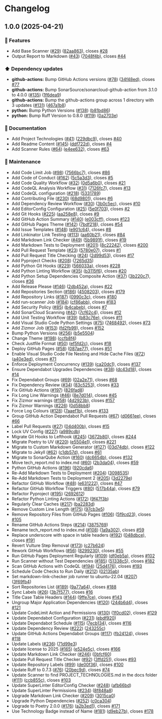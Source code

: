 # Changelog

## 1.0.0 (2025-04-21)


### 🚀 Features

* Add Base Scanner ([#29](https://github.com/JackPlowman/source_scan/issues/29)) ([82aa863](https://github.com/JackPlowman/source_scan/commit/82aa863e03c475ee0d326364b1733fc1d3b074d2)), closes [#28](https://github.com/JackPlowman/source_scan/issues/28)
* Output Report to Markdown ([#43](https://github.com/JackPlowman/source_scan/issues/43)) ([7048f4b](https://github.com/JackPlowman/source_scan/commit/7048f4b73dfe4491f22fd854f88f727c5ced491e)), closes [#44](https://github.com/JackPlowman/source_scan/issues/44)


### ⬆️ Dependency updates

* **github-actions:** Bump GitHub Actions versions ([#78](https://github.com/JackPlowman/source_scan/issues/78)) ([34f48ed](https://github.com/JackPlowman/source_scan/commit/34f48eda3cd9446bd1bb03a6ff9af0baa3c291c5)), closes [#77](https://github.com/JackPlowman/source_scan/issues/77)
* **github-actions:** Bump SonarSource/sonarcloud-github-action from 3.1.0 to 4.0.0 ([#135](https://github.com/JackPlowman/source_scan/issues/135)) ([1f6dea9](https://github.com/JackPlowman/source_scan/commit/1f6dea9fff02592a1694726e7b3f69d903796439))
* **github-actions:** Bump the github-actions group across 1 directory with 3 updates ([#131](https://github.com/JackPlowman/source_scan/issues/131)) ([467a1b8](https://github.com/JackPlowman/source_scan/commit/467a1b846b75fa8928c7f2f30f6321453468a4a2))
* **python:** Bump Python Versions ([#138](https://github.com/JackPlowman/source_scan/issues/138)) ([b81bd86](https://github.com/JackPlowman/source_scan/commit/b81bd86220b3d551c2f8e4a836a8a4890f6593ea))
* **python:** Bump Ruff Version to 0.8.0 ([#119](https://github.com/JackPlowman/source_scan/issues/119)) ([0a2703e](https://github.com/JackPlowman/source_scan/commit/0a2703e74fe03fbfde0d219febd5d90b66c0601d))


### 📝 Documentation

* Add Project Technologies ([#41](https://github.com/JackPlowman/source_scan/issues/41)) ([229dbc9](https://github.com/JackPlowman/source_scan/commit/229dbc944e4735726017586ac17c511fe2bd95d8)), closes [#40](https://github.com/JackPlowman/source_scan/issues/40)
* Add Readme Content ([#145](https://github.com/JackPlowman/source_scan/issues/145)) ([ddf722d](https://github.com/JackPlowman/source_scan/commit/ddf722d10930c86bb0b3d16febd8d0a764badd0a)), closes [#4](https://github.com/JackPlowman/source_scan/issues/4)
* Add Scanner Rules ([#64](https://github.com/JackPlowman/source_scan/issues/64)) ([e4ee632](https://github.com/JackPlowman/source_scan/commit/e4ee632a3ab6874c0e6bd5d40adb49e09696fa93)), closes [#63](https://github.com/JackPlowman/source_scan/issues/63)


### 🧰 Maintenance

* Add Code Limit Job ([#98](https://github.com/JackPlowman/source_scan/issues/98)) ([7566bc7](https://github.com/JackPlowman/source_scan/commit/7566bc74a9e9acc140df7a408ee615078a014dc9)), closes [#86](https://github.com/JackPlowman/source_scan/issues/86)
* Add Code of Conduct ([#162](https://github.com/JackPlowman/source_scan/issues/162)) ([5c5a3d3](https://github.com/JackPlowman/source_scan/commit/5c5a3d367ebee212f5b86d0c87674eb05d57cdd9)), closes [#5](https://github.com/JackPlowman/source_scan/issues/5)
* Add Code Quality Workflow ([#32](https://github.com/JackPlowman/source_scan/issues/32)) ([0d5a6b0](https://github.com/JackPlowman/source_scan/commit/0d5a6b08355f98b6cd96aa8174473fddcd613d3e)), closes [#21](https://github.com/JackPlowman/source_scan/issues/21)
* Add CodeQL Analysis Workflow ([#31](https://github.com/JackPlowman/source_scan/issues/31)) ([7126fc7](https://github.com/JackPlowman/source_scan/commit/7126fc701daa4eec3d16236cd0943be1f2e05cae)), closes [#13](https://github.com/JackPlowman/source_scan/issues/13)
* Add CodeQL configuration ([#218](https://github.com/JackPlowman/source_scan/issues/218)) ([5331789](https://github.com/JackPlowman/source_scan/commit/53317895177515a3f81b74bb5496ff418ff9262c))
* Add Contributing File ([#230](https://github.com/JackPlowman/source_scan/issues/230)) ([68d9801](https://github.com/JackPlowman/source_scan/commit/68d980120dededf38c226d7f6ad4fca8fe7a2850)), closes [#6](https://github.com/JackPlowman/source_scan/issues/6)
* Add Dependency Review Workflow ([#30](https://github.com/JackPlowman/source_scan/issues/30)) ([3b0c5ec](https://github.com/JackPlowman/source_scan/commit/3b0c5ecb44fb5ba281591009d165e4fe91d2b3d3)), closes [#10](https://github.com/JackPlowman/source_scan/issues/10)
* Add EditorConfig Configuration ([#25](https://github.com/JackPlowman/source_scan/issues/25)) ([5e0f703](https://github.com/JackPlowman/source_scan/commit/5e0f703d75709b5f5e9e0372e3e5c9df29377a12)), closes [#2](https://github.com/JackPlowman/source_scan/issues/2)
* Add Git Hooks ([#225](https://github.com/JackPlowman/source_scan/issues/225)) ([aa258e8](https://github.com/JackPlowman/source_scan/commit/aa258e8cd6ac3b49dc983d8592941e9da2a5705d)), closes [#9](https://github.com/JackPlowman/source_scan/issues/9)
* Add GitHub Action Summary ([#140](https://github.com/JackPlowman/source_scan/issues/140)) ([e003cff](https://github.com/JackPlowman/source_scan/commit/e003cff3ae692b265777d66611a17f860c7d75ff)), closes [#123](https://github.com/JackPlowman/source_scan/issues/123)
* Add GitHub Pages Theme ([#142](https://github.com/JackPlowman/source_scan/issues/142)) ([7bdf218](https://github.com/JackPlowman/source_scan/commit/7bdf218a15547324041e606eb5d1659640cf0ef5)), closes [#54](https://github.com/JackPlowman/source_scan/issues/54)
* Add Issue Templates ([#148](https://github.com/JackPlowman/source_scan/issues/148)) ([e901c64](https://github.com/JackPlowman/source_scan/commit/e901c6491c6288ff0e2c8c5820b733cd29c88370)), closes [#8](https://github.com/JackPlowman/source_scan/issues/8)
* Add Linkinator Link Testing ([#113](https://github.com/JackPlowman/source_scan/issues/113)) ([aa60b21](https://github.com/JackPlowman/source_scan/commit/aa60b21460c6165be6785d8749f3f585ed0a7f00)), closes [#84](https://github.com/JackPlowman/source_scan/issues/84)
* Add Markdown Link Checker ([#49](https://github.com/JackPlowman/source_scan/issues/49)) ([5b9891f](https://github.com/JackPlowman/source_scan/commit/5b9891f7bb5794568d71d79ce262601161aa0b4c)), closes [#19](https://github.com/JackPlowman/source_scan/issues/19)
* Add Markdown Tests to Deployment ([#201](https://github.com/JackPlowman/source_scan/issues/201)) ([8c22242](https://github.com/JackPlowman/source_scan/commit/8c222428c404aecf3a0a2b5e80c917fec48f9e65)), closes [#200](https://github.com/JackPlowman/source_scan/issues/200)
* Add Pull Request Template ([#23](https://github.com/JackPlowman/source_scan/issues/23)) ([5780e07](https://github.com/JackPlowman/source_scan/commit/5780e07028b0ebef414d9b75f9b1878c9a35290d)), closes [#1](https://github.com/JackPlowman/source_scan/issues/1)
* Add Pull Request Title Checking ([#24](https://github.com/JackPlowman/source_scan/issues/24)) ([2d99d53](https://github.com/JackPlowman/source_scan/commit/2d99d53b832faf1968052302387b31c18c87ebc8)), closes [#17](https://github.com/JackPlowman/source_scan/issues/17)
* Add Pyproject Checks ([#208](https://github.com/JackPlowman/source_scan/issues/208)) ([7265d35](https://github.com/JackPlowman/source_scan/commit/7265d35b304b4ac57c78330609cacf932195e63f))
* Add Python Git Hooks ([#229](https://github.com/JackPlowman/source_scan/issues/229)) ([566033a](https://github.com/JackPlowman/source_scan/commit/566033a2a39ae259b12f7f9755ded209bf2356ce)), closes [#228](https://github.com/JackPlowman/source_scan/issues/228)
* Add Python Linting Workflow ([#35](https://github.com/JackPlowman/source_scan/issues/35)) ([b3115f6](https://github.com/JackPlowman/source_scan/commit/b3115f6bb94f469a9277d5982cb620b6ab38797b)), closes [#20](https://github.com/JackPlowman/source_scan/issues/20)
* Add Python Setup Dependencies Composite Action ([#37](https://github.com/JackPlowman/source_scan/issues/37)) ([3b220c7](https://github.com/JackPlowman/source_scan/commit/3b220c7d9292929b012940cfc5d64aa32f143494)), closes [#36](https://github.com/JackPlowman/source_scan/issues/36)
* Add Release Please ([#146](https://github.com/JackPlowman/source_scan/issues/146)) ([2db452a](https://github.com/JackPlowman/source_scan/commit/2db452ac5db25443abd75b7dfc26116159bc857f)), closes [#22](https://github.com/JackPlowman/source_scan/issues/22)
* Add Repositories Section ([#186](https://github.com/JackPlowman/source_scan/issues/186)) ([4508203](https://github.com/JackPlowman/source_scan/commit/4508203e2c68efd08faa23a6285ca83e24090094)), closes [#179](https://github.com/JackPlowman/source_scan/issues/179)
* Add Repository Links ([#187](https://github.com/JackPlowman/source_scan/issues/187)) ([0990c3c](https://github.com/JackPlowman/source_scan/commit/0990c3ccc0601ba5918a9bc978c2d754dccf6ec6)), closes [#180](https://github.com/JackPlowman/source_scan/issues/180)
* Add run-scanner Job ([#184](https://github.com/JackPlowman/source_scan/issues/184)) ([cf86abb](https://github.com/JackPlowman/source_scan/commit/cf86abb909f3fe8048ae9d1ae5b0d5a0f8033c73)), closes [#183](https://github.com/JackPlowman/source_scan/issues/183)
* Add Security Policy ([#85](https://github.com/JackPlowman/source_scan/issues/85)) ([b4cabeb](https://github.com/JackPlowman/source_scan/commit/b4cabeb6ba5601ba8b80022873db4617e1fa1e28)), closes [#7](https://github.com/JackPlowman/source_scan/issues/7)
* Add SonarCloud Scanning ([#42](https://github.com/JackPlowman/source_scan/issues/42)) ([7cf62c4](https://github.com/JackPlowman/source_scan/commit/7cf62c49fcd531156a1e4f71e88ce1f3051fc742)), closes [#12](https://github.com/JackPlowman/source_scan/issues/12)
* Add Unit Testing Workflow ([#39](https://github.com/JackPlowman/source_scan/issues/39)) ([b83c76e](https://github.com/JackPlowman/source_scan/commit/b83c76e5c73af83b8126f8902d9d272287a15af2)), closes [#11](https://github.com/JackPlowman/source_scan/issues/11)
* Add Visual Studio Code Python Settings ([#75](https://github.com/JackPlowman/source_scan/issues/75)) ([7468492](https://github.com/JackPlowman/source_scan/commit/74684922647fe166244dc3e5242e13337f6b2f21)), closes [#73](https://github.com/JackPlowman/source_scan/issues/73)
* Add Zizmor Job ([#153](https://github.com/JackPlowman/source_scan/issues/153)) ([fd2fb99](https://github.com/JackPlowman/source_scan/commit/fd2fb9931ed292a2443497baf09b9e6797cc8ec8)), closes [#152](https://github.com/JackPlowman/source_scan/issues/152)
* Bump Python Versions ([#256](https://github.com/JackPlowman/source_scan/issues/256)) ([b5e5504](https://github.com/JackPlowman/source_scan/commit/b5e5504df5f7a5ccfe8ace2aee72949493016865))
* Change Theme ([#198](https://github.com/JackPlowman/source_scan/issues/198)) ([ccfb8f4](https://github.com/JackPlowman/source_scan/commit/ccfb8f44f7a136cb9472a81d73f9faf310c5c324))
* Check Justfile Format ([#50](https://github.com/JackPlowman/source_scan/issues/50)) ([ef5fd2c](https://github.com/JackPlowman/source_scan/commit/ef5fd2cd4a482f4f34b9f99d9a9ecbcde7151035)), closes [#18](https://github.com/JackPlowman/source_scan/issues/18)
* Deploy GitHub Pages ([#58](https://github.com/JackPlowman/source_scan/issues/58)) ([087ae77](https://github.com/JackPlowman/source_scan/commit/087ae77885b648dc824494abde5dad277ccca7e3)), closes [#51](https://github.com/JackPlowman/source_scan/issues/51)
* Enable Visual Studio Code File Nesting and Hide Cache Files ([#72](https://github.com/JackPlowman/source_scan/issues/72)) ([a40e3ed](https://github.com/JackPlowman/source_scan/commit/a40e3ed17804ff0fcae0b69b7eff495178973137)), closes [#71](https://github.com/JackPlowman/source_scan/issues/71)
* Enforce Deployment Concurrency ([#139](https://github.com/JackPlowman/source_scan/issues/139)) ([ca20dc1](https://github.com/JackPlowman/source_scan/commit/ca20dc15f145648e985f7f3c00617e515c10ed87)), closes [#137](https://github.com/JackPlowman/source_scan/issues/137)
* Ensure Dependabot Upgrades Dependencies ([#38](https://github.com/JackPlowman/source_scan/issues/38)) ([dc43d18](https://github.com/JackPlowman/source_scan/commit/dc43d185324f8315cc65180d1e06c244664aa190)), closes [#14](https://github.com/JackPlowman/source_scan/issues/14)
* Fix Dependabot Groups ([#69](https://github.com/JackPlowman/source_scan/issues/69)) ([02a2e71](https://github.com/JackPlowman/source_scan/commit/02a2e718fde3cabe17dbaaa03e5a626604dc079c)), closes [#68](https://github.com/JackPlowman/source_scan/issues/68)
* Fix Dependency Review ([#34](https://github.com/JackPlowman/source_scan/issues/34)) ([83c5253](https://github.com/JackPlowman/source_scan/commit/83c525350a0ded292cd2e99d73c7adc31a78ef77)), closes [#33](https://github.com/JackPlowman/source_scan/issues/33)
* Fix GitHub Actions ([#197](https://github.com/JackPlowman/source_scan/issues/197)) ([826fad8](https://github.com/JackPlowman/source_scan/commit/826fad8069ce00976d79c2e3bde8c045e14899ff))
* Fix Long Line Warnings ([#46](https://github.com/JackPlowman/source_scan/issues/46)) ([8e7d014](https://github.com/JackPlowman/source_scan/commit/8e7d01488943541045595df155cdb381f8db6739)), closes [#45](https://github.com/JackPlowman/source_scan/issues/45)
* Fix Zizmor warnings ([#158](https://github.com/JackPlowman/source_scan/issues/158)) ([4d2923b](https://github.com/JackPlowman/source_scan/commit/4d2923b116049252e70dfba92b8026b6e182aaed)), closes [#157](https://github.com/JackPlowman/source_scan/issues/157)
* Fix Zizmor Warnings ([#226](https://github.com/JackPlowman/source_scan/issues/226)) ([0d58bb8](https://github.com/JackPlowman/source_scan/commit/0d58bb84ea43321629be50e2389fb513f5778d2e))
* Force Log Colours ([#128](https://github.com/JackPlowman/source_scan/issues/128)) ([7aaef1b](https://github.com/JackPlowman/source_scan/commit/7aaef1b0fb7c2f0486d59b2489a24b9f0582e404)), closes [#133](https://github.com/JackPlowman/source_scan/issues/133)
* Group GitHub Action Dependabot Pull Requests ([#67](https://github.com/JackPlowman/source_scan/issues/67)) ([d0661ee](https://github.com/JackPlowman/source_scan/commit/d0661ee042683c77a9aa516307d74495c0b7a140)), closes [#66](https://github.com/JackPlowman/source_scan/issues/66)
* Label Pull Requests ([#27](https://github.com/JackPlowman/source_scan/issues/27)) ([04d400b](https://github.com/JackPlowman/source_scan/commit/04d400b6edc8cd2ad83063c76711832b75e37035)), closes [#15](https://github.com/JackPlowman/source_scan/issues/15)
* Lock UV Config ([#227](https://github.com/JackPlowman/source_scan/issues/227)) ([a989cdb](https://github.com/JackPlowman/source_scan/commit/a989cdb15975871307062796c8d0d40fd4509024))
* Migrate Git Hooks to Lefthook ([#245](https://github.com/JackPlowman/source_scan/issues/245)) ([3672b80](https://github.com/JackPlowman/source_scan/commit/3672b80381892d07a0bbf27ad4db7e732dbc325c)), closes [#244](https://github.com/JackPlowman/source_scan/issues/244)
* Migrate Poetry to UV ([#220](https://github.com/JackPlowman/source_scan/issues/220)) ([e5504e1](https://github.com/JackPlowman/source_scan/commit/e5504e1fd20181e2704c25153fcd425587528742)), closes [#221](https://github.com/JackPlowman/source_scan/issues/221)
* Migrate to Custom Markdown Generator ([#127](https://github.com/JackPlowman/source_scan/issues/127)) ([03d74db](https://github.com/JackPlowman/source_scan/commit/03d74dba7d128a49872b602e6d1e3aa58d43dd76)), closes [#122](https://github.com/JackPlowman/source_scan/issues/122)
* Migrate to Jekyll ([#62](https://github.com/JackPlowman/source_scan/issues/62)) ([c1db57d](https://github.com/JackPlowman/source_scan/commit/c1db57d3adc64359867a7982b83dac467602f1d2)), closes [#61](https://github.com/JackPlowman/source_scan/issues/61)
* Migrate to SonarQube Action ([#160](https://github.com/JackPlowman/source_scan/issues/160)) ([dc6654b](https://github.com/JackPlowman/source_scan/commit/dc6654b3961366c4d1a59356804552ca8d2bcdef)), closes [#132](https://github.com/JackPlowman/source_scan/issues/132)
* Move tech_report.md to index.md ([#60](https://github.com/JackPlowman/source_scan/issues/60)) ([2b3da04](https://github.com/JackPlowman/source_scan/commit/2b3da04b97978cec5af6d3bff1ce0ffd755743b3)), closes [#59](https://github.com/JackPlowman/source_scan/issues/59)
* Python GitHub Actions ([#196](https://github.com/JackPlowman/source_scan/issues/196)) ([920cda6](https://github.com/JackPlowman/source_scan/commit/920cda6a5ec3c76355561b0899fb253c7333b3a9))
* Re-Add Markdown Tests to Deployment ([#204](https://github.com/JackPlowman/source_scan/issues/204)) ([3098535](https://github.com/JackPlowman/source_scan/commit/309853500dfc0631d7e5d0d865eb4b5b1b0a0ba9))
* Re-Add Markdown Tests to Deployment 2 ([#205](https://github.com/JackPlowman/source_scan/issues/205)) ([3d2279e](https://github.com/JackPlowman/source_scan/commit/3d2279e1748b9f8175207f555b0988563cc411f2))
* Refactor GitHub Workflow ([#48](https://github.com/JackPlowman/source_scan/issues/48)) ([e631222](https://github.com/JackPlowman/source_scan/commit/e6312223ae7769ca454e2722635a40b8beda6f9a)), closes [#47](https://github.com/JackPlowman/source_scan/issues/47)
* Refactor GitHub Workflow Triggers ([#80](https://github.com/JackPlowman/source_scan/issues/80)) ([517b44a](https://github.com/JackPlowman/source_scan/commit/517b44a8f34fd497e115bb67ecfd0f00cc0ff223)), closes [#79](https://github.com/JackPlowman/source_scan/issues/79)
* Refactor Pyproject ([#195](https://github.com/JackPlowman/source_scan/issues/195)) ([2692612](https://github.com/JackPlowman/source_scan/commit/26926129952ced9c26f88f30ac2b55a7b457a8c9))
* Refactor Python Linting Actions ([#172](https://github.com/JackPlowman/source_scan/issues/172)) ([9f47f3b](https://github.com/JackPlowman/source_scan/commit/9f47f3bbf40b6ff2ca304d1efa08b28192c436c6))
* Regularly Clear Caches ([#217](https://github.com/JackPlowman/source_scan/issues/217)) ([ba2283d](https://github.com/JackPlowman/source_scan/commit/ba2283d4f131415b486edd836792071920f41f58))
* Remove Custom Line Length ([#175](https://github.com/JackPlowman/source_scan/issues/175)) ([97cb3e5](https://github.com/JackPlowman/source_scan/commit/97cb3e5ce452834bf2b0c71208e295307c789443))
* Remove Repository Files from GitHub Pages ([#106](https://github.com/JackPlowman/source_scan/issues/106)) ([5f9cd23](https://github.com/JackPlowman/source_scan/commit/5f9cd2356dc51cef5b0477143d9b88b0841e5499)), closes [#105](https://github.com/JackPlowman/source_scan/issues/105)
* Rename GitHub Actions Steps ([#214](https://github.com/JackPlowman/source_scan/issues/214)) ([3875769](https://github.com/JackPlowman/source_scan/commit/38757690af6f32509b020814b27b6bccbaa9c752))
* Rename tech_report.md to index.md ([#108](https://github.com/JackPlowman/source_scan/issues/108)) ([1a9a302](https://github.com/JackPlowman/source_scan/commit/1a9a3023b0326de105cc12d4e356639ec699b703)), closes [#59](https://github.com/JackPlowman/source_scan/issues/59)
* Replace underscore with space in table headers ([#192](https://github.com/JackPlowman/source_scan/issues/192)) ([048dbce](https://github.com/JackPlowman/source_scan/commit/048dbce1a76fb8834ddf20872a8291593db26118)), closes [#191](https://github.com/JackPlowman/source_scan/issues/191)
* Revert Vulture Step Removal ([#173](https://github.com/JackPlowman/source_scan/issues/173)) ([c27b624](https://github.com/JackPlowman/source_scan/commit/c27b6244655593fdd93d3a723108297a7684aa17))
* Rework GitHub Workflows ([#56](https://github.com/JackPlowman/source_scan/issues/56)) ([8299230](https://github.com/JackPlowman/source_scan/commit/829923026d94c6338af42c283b1ebbb7373e0e3c)), closes [#55](https://github.com/JackPlowman/source_scan/issues/55)
* Run GitHub Pages Deployment Regularly  ([#109](https://github.com/JackPlowman/source_scan/issues/109)) ([df0eb5a](https://github.com/JackPlowman/source_scan/commit/df0eb5afae9d5cecb64376c60cf2b92fb3a22463)), closes [#102](https://github.com/JackPlowman/source_scan/issues/102)
* Run Scanner without Test Dependencies ([#185](https://github.com/JackPlowman/source_scan/issues/185)) ([51338c5](https://github.com/JackPlowman/source_scan/commit/51338c5c8df4bb4f7235320ec9b55c19b5aacf75)), closes [#182](https://github.com/JackPlowman/source_scan/issues/182)
* Scan GitHub Actions with CodeQL ([#194](https://github.com/JackPlowman/source_scan/issues/194)) ([25d4176](https://github.com/JackPlowman/source_scan/commit/25d4176576c2e351d4cc815f392a7d9094fe9842)), closes [#193](https://github.com/JackPlowman/source_scan/issues/193)
* Schedule Code Checks to Run Daily ([#212](https://github.com/JackPlowman/source_scan/issues/212)) ([02135ab](https://github.com/JackPlowman/source_scan/commit/02135ab13738dae0d72e8eb39ab140ee828bf140))
* Set markdown-link-checker job runner to ubuntu-22.04 ([#207](https://github.com/JackPlowman/source_scan/issues/207)) ([3f69fb4](https://github.com/JackPlowman/source_scan/commit/3f69fb4b2aa1824aaf36cc09e1911ef30678d49e))
* Sort Repositories List ([#189](https://github.com/JackPlowman/source_scan/issues/189)) ([9a77a64](https://github.com/JackPlowman/source_scan/commit/9a77a6421f7368da69641bfdd0ee7e0a230db717)), closes [#188](https://github.com/JackPlowman/source_scan/issues/188)
* Sync Labels ([#26](https://github.com/JackPlowman/source_scan/issues/26)) ([3b7f577](https://github.com/JackPlowman/source_scan/commit/3b7f5777b6a91120eb8a842d01c994a4680cce50)), closes [#16](https://github.com/JackPlowman/source_scan/issues/16)
* Title Case Table Headers ([#144](https://github.com/JackPlowman/source_scan/issues/144)) ([9ffe7ce](https://github.com/JackPlowman/source_scan/commit/9ffe7ce262c9ee40c3873005cdfff71b827b1eb1)), closes [#143](https://github.com/JackPlowman/source_scan/issues/143)
* Ungroup Major Application Dependencies ([#120](https://github.com/JackPlowman/source_scan/issues/120)) ([244b6d4](https://github.com/JackPlowman/source_scan/commit/244b6d40f148bb40dcc91032a4149278aa7ac355)), closes [#121](https://github.com/JackPlowman/source_scan/issues/121)
* Update CodeLimit Action and Permissions ([#130](https://github.com/JackPlowman/source_scan/issues/130)) ([1f0cd02](https://github.com/JackPlowman/source_scan/commit/1f0cd029fbe3c0c5789b7b8da697ced939620de0)), closes [#129](https://github.com/JackPlowman/source_scan/issues/129)
* Update Dependabot Configuration ([#231](https://github.com/JackPlowman/source_scan/issues/231)) ([ebdf920](https://github.com/JackPlowman/source_scan/commit/ebdf9202f42f54d183cb53e6cf70cf5b0e408fa5))
* Update Dependabot Schedule ([#115](https://github.com/JackPlowman/source_scan/issues/115)) ([7ecb134](https://github.com/JackPlowman/source_scan/commit/7ecb1342af16aec6f116eaee431ee4d5211f5b32)), closes [#116](https://github.com/JackPlowman/source_scan/issues/116)
* Update Dependency Review ([#222](https://github.com/JackPlowman/source_scan/issues/222)) ([243255c](https://github.com/JackPlowman/source_scan/commit/243255cf3496ef3bc6c866b2b2547420e5b24081))
* Update GitHub Actions Dependabot Groups ([#117](https://github.com/JackPlowman/source_scan/issues/117)) ([fb24124](https://github.com/JackPlowman/source_scan/commit/fb2412403504f33dc28b5b9fbf3391626c2d4279)), closes [#118](https://github.com/JackPlowman/source_scan/issues/118)
* Update Labels ([#236](https://github.com/JackPlowman/source_scan/issues/236)) ([71d99e3](https://github.com/JackPlowman/source_scan/commit/71d99e38c862168ffc34539ec343dcef8b8faa1e))
* Update license to 2025 ([#165](https://github.com/JackPlowman/source_scan/issues/165)) ([e524e5c](https://github.com/JackPlowman/source_scan/commit/e524e5c44e61f42cfaad263c5d91f690f0382f66)), closes [#166](https://github.com/JackPlowman/source_scan/issues/166)
* Update Markdown Link Checker ([#246](https://github.com/JackPlowman/source_scan/issues/246)) ([0bfcf60](https://github.com/JackPlowman/source_scan/commit/0bfcf603bfb54ad537829160e08f6574342eca6e))
* Update Pull Request Title Checker ([#92](https://github.com/JackPlowman/source_scan/issues/92)) ([3ffd251](https://github.com/JackPlowman/source_scan/commit/3ffd25137c1ce84ec5c793dd006410c5d594ea78)), closes [#93](https://github.com/JackPlowman/source_scan/issues/93)
* Update Repository Labels ([#99](https://github.com/JackPlowman/source_scan/issues/99)) ([de00f36](https://github.com/JackPlowman/source_scan/commit/de00f36bb1fb845c4ffa4ec158f45e1c1a4d24b2)), closes [#100](https://github.com/JackPlowman/source_scan/issues/100)
* Update Ruff to 0.7.3 ([#76](https://github.com/JackPlowman/source_scan/issues/76)) ([20bec9d](https://github.com/JackPlowman/source_scan/commit/20bec9d857e9cd70f0b93828e892205161d52f5b)), closes [#74](https://github.com/JackPlowman/source_scan/issues/74)
* Update Scanner to find PROJECT_TECHNOLOGIES.md in the docs folder ([#111](https://github.com/JackPlowman/source_scan/issues/111)) ([ccb855c](https://github.com/JackPlowman/source_scan/commit/ccb855ce52de5bd8be25a6e1f45112a97dbd1177)), closes [#103](https://github.com/JackPlowman/source_scan/issues/103)
* Update SuperLinter EditorConfig Checker ([#248](https://github.com/JackPlowman/source_scan/issues/248)) ([afb66bd](https://github.com/JackPlowman/source_scan/commit/afb66bd5fb68264288f79dfa57beb979b709128e))
* Update SuperLinter Permissions ([#234](https://github.com/JackPlowman/source_scan/issues/234)) ([8f848a8](https://github.com/JackPlowman/source_scan/commit/8f848a800e5bc12b6b97a9f540e0ebf59c983227))
* Upgrade Markdown Link Checker ([#209](https://github.com/JackPlowman/source_scan/issues/209)) ([3015ca0](https://github.com/JackPlowman/source_scan/commit/3015ca05e5f381d7d9cf9f8d9dd0fa5b28c8b571))
* Upgrade Python Dependencies ([#252](https://github.com/JackPlowman/source_scan/issues/252)) ([c0ca304](https://github.com/JackPlowman/source_scan/commit/c0ca3043bc103ce807ca6f3cb246b5dce1fa57aa))
* Upgrade to Poetry 2.0.0 ([#176](https://github.com/JackPlowman/source_scan/issues/176)) ([a2b3ed1](https://github.com/JackPlowman/source_scan/commit/a2b3ed1b29a97c989c774c63b4c465200a8af12b)), closes [#171](https://github.com/JackPlowman/source_scan/issues/171)
* Use Technology Badge instead of Name ([#181](https://github.com/JackPlowman/source_scan/issues/181)) ([d9eb27b](https://github.com/JackPlowman/source_scan/commit/d9eb27bf8e2e3b2edc80a281c41505acde37f2ee)), closes [#178](https://github.com/JackPlowman/source_scan/issues/178)
